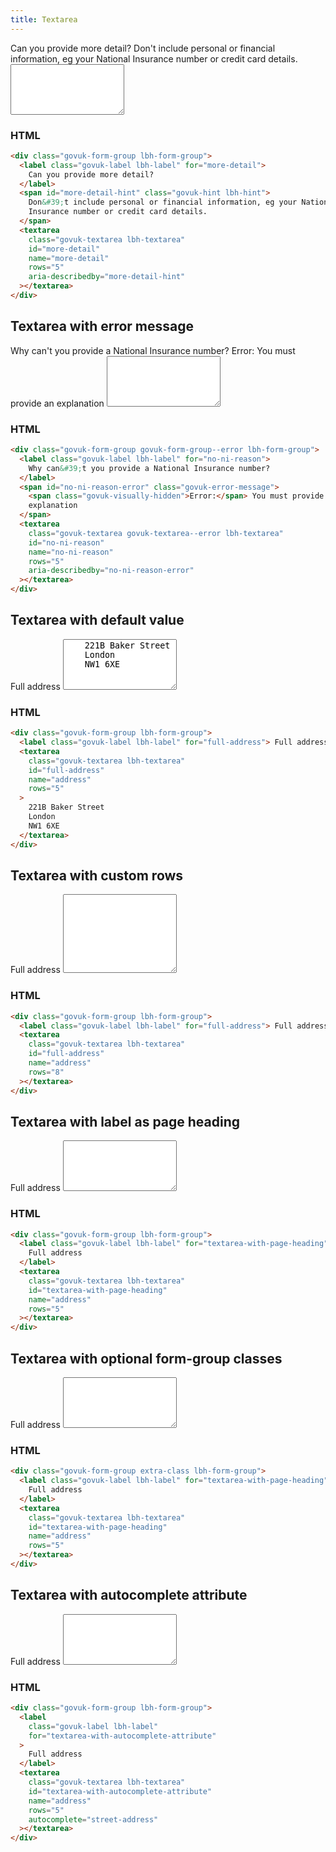 ```yaml
---
title: Textarea
---
```


<div class="govuk-form-group lbh-form-group">
  <label class="govuk-label lbh-label" for="more-detail">
    Can you provide more detail?
  </label>
  <span id="more-detail-hint" class="govuk-hint lbh-hint">
    Don&#39;t include personal or financial information, eg your National Insurance number or credit card details.
  </span>
  <textarea class="govuk-textarea lbh-textarea" id="more-detail" name="more-detail" rows="5" aria-describedby="more-detail-hint"></textarea>
</div>

### HTML

```html
<div class="govuk-form-group lbh-form-group">
  <label class="govuk-label lbh-label" for="more-detail">
    Can you provide more detail?
  </label>
  <span id="more-detail-hint" class="govuk-hint lbh-hint">
    Don&#39;t include personal or financial information, eg your National
    Insurance number or credit card details.
  </span>
  <textarea
    class="govuk-textarea lbh-textarea"
    id="more-detail"
    name="more-detail"
    rows="5"
    aria-describedby="more-detail-hint"
  ></textarea>
</div>
```

## Textarea with error message

<div class="govuk-form-group govuk-form-group--error lbh-form-group">
  <label class="govuk-label lbh-label" for="no-ni-reason">
    Why can&#39;t you provide a National Insurance number?
  </label>
  <span id="no-ni-reason-error" class="govuk-error-message">
  <span class="govuk-visually-hidden">Error:</span> You must provide an explanation
  </span>
  <textarea class="govuk-textarea govuk-textarea--error lbh-textarea" id="no-ni-reason" name="no-ni-reason" rows="5" aria-describedby="no-ni-reason-error"></textarea>
</div>

### HTML

```html
<div class="govuk-form-group govuk-form-group--error lbh-form-group">
  <label class="govuk-label lbh-label" for="no-ni-reason">
    Why can&#39;t you provide a National Insurance number?
  </label>
  <span id="no-ni-reason-error" class="govuk-error-message">
    <span class="govuk-visually-hidden">Error:</span> You must provide an
    explanation
  </span>
  <textarea
    class="govuk-textarea govuk-textarea--error lbh-textarea"
    id="no-ni-reason"
    name="no-ni-reason"
    rows="5"
    aria-describedby="no-ni-reason-error"
  ></textarea>
</div>
```

## Textarea with default value

<div class="govuk-form-group lbh-form-group">
  <label class="govuk-label lbh-label" for="full-address">
    Full address
  </label>
  <textarea class="govuk-textarea lbh-textarea" id="full-address" name="address" rows="5">
    221B Baker Street
    London
    NW1 6XE
  </textarea>
</div>

### HTML

```html
<div class="govuk-form-group lbh-form-group">
  <label class="govuk-label lbh-label" for="full-address"> Full address </label>
  <textarea
    class="govuk-textarea lbh-textarea"
    id="full-address"
    name="address"
    rows="5"
  >
    221B Baker Street
    London
    NW1 6XE
  </textarea>
</div>
```

## Textarea with custom rows

<div class="govuk-form-group lbh-form-group">
  <label class="govuk-label lbh-label" for="full-address">
    Full address
  </label>
  <textarea class="govuk-textarea lbh-textarea" id="full-address" name="address" rows="8"></textarea>
</div>

### HTML

```html
<div class="govuk-form-group lbh-form-group">
  <label class="govuk-label lbh-label" for="full-address"> Full address </label>
  <textarea
    class="govuk-textarea lbh-textarea"
    id="full-address"
    name="address"
    rows="8"
  ></textarea>
</div>
```

## Textarea with label as page heading

<div class="govuk-form-group lbh-form-group">
  <label class="govuk-label lbh-label" for="textarea-with-page-heading">
    Full address
  </label>
  <textarea class="govuk-textarea lbh-textarea" id="textarea-with-page-heading" name="address" rows="5"></textarea>
</div>

### HTML

```html
<div class="govuk-form-group lbh-form-group">
  <label class="govuk-label lbh-label" for="textarea-with-page-heading">
    Full address
  </label>
  <textarea
    class="govuk-textarea lbh-textarea"
    id="textarea-with-page-heading"
    name="address"
    rows="5"
  ></textarea>
</div>
```

## Textarea with optional form-group classes

<div class="govuk-form-group extra-class lbh-form-group">
  <label class="govuk-label lbh-label" for="textarea-with-page-heading">
    Full address
  </label>
  <textarea class="govuk-textarea lbh-textarea" id="textarea-with-page-heading" name="address" rows="5"></textarea>
</div>

### HTML

```html
<div class="govuk-form-group extra-class lbh-form-group">
  <label class="govuk-label lbh-label" for="textarea-with-page-heading">
    Full address
  </label>
  <textarea
    class="govuk-textarea lbh-textarea"
    id="textarea-with-page-heading"
    name="address"
    rows="5"
  ></textarea>
</div>
```

## Textarea with autocomplete attribute

<div class="govuk-form-group lbh-form-group">
  <label class="govuk-label lbh-label" for="textarea-with-autocomplete-attribute">
    Full address
  </label>
  <textarea class="govuk-textarea lbh-textarea" id="textarea-with-autocomplete-attribute" name="address" rows="5" autocomplete="street-address"></textarea>
</div>

### HTML

```html
<div class="govuk-form-group lbh-form-group">
  <label
    class="govuk-label lbh-label"
    for="textarea-with-autocomplete-attribute"
  >
    Full address
  </label>
  <textarea
    class="govuk-textarea lbh-textarea"
    id="textarea-with-autocomplete-attribute"
    name="address"
    rows="5"
    autocomplete="street-address"
  ></textarea>
</div>
```
